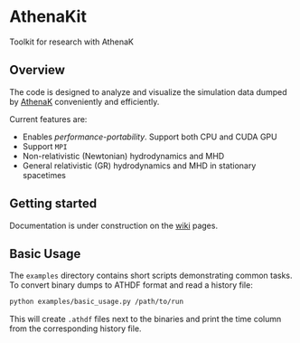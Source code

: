 # AthenaKit

Toolkit for research with AthenaK

## Overview

The code is designed to analyze and visualize the simulation data dumped by [AthenaK](https://github.com/IAS-Astrophysics/athenak) conveniently and efficiently.

Current features are:
- Enables *performance-portability*. Support both CPU and CUDA GPU
- Support `MPI`
- Non-relativistic (Newtonian) hydrodynamics and MHD
- General relativistic (GR) hydrodynamics and MHD in stationary spacetimes

## Getting started

Documentation is under construction on the [wiki](https://github.com/mh-guo/AthenaKit/wiki) pages.

## Basic Usage

The `examples` directory contains short scripts demonstrating common tasks.
To convert binary dumps to ATHDF format and read a history file:

```bash
python examples/basic_usage.py /path/to/run
```

This will create `.athdf` files next to the binaries and print the time
column from the corresponding history file.
